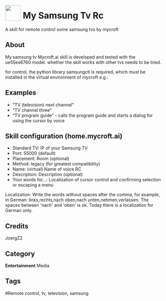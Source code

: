 # <img src="https://raw.githack.com/FortAwesome/Font-Awesome/master/svgs/solid/robot.svg" card_color="#22A7F0" width="50" height="50" style="vertical-align:bottom"/> My Samsung Tv Rc
A skill for remote control some samsung tvs by mycroft

## About
My samsung tv Mycroft.ai skill is developed and tested with the ue55es6760 model. whether the skill works with other tvs needs to be tried.

for control, the python library samsungctl is required, which must be installed in the virtual environment of mycroft e.g.:

## Examples
* "TV (television) next channel"
* "TV channel three"
* "TV program guide" - calls the program guide and starts a dialog for using the cursor by voice

## Skill configuration (home.mycroft.ai)
* Standard TV: IP of your Samsung TV
* Port: 55000 (default)
* Placement: Room  (optional)
* Method: legacy (for greatest compatibility)
* Name: (virtual) Name of voice RC
* Description: Description (optional)
* Your words for...: Localization of cursor control and confirming selection or escaping a menu

Localization: Write the words without spaces after the comma, for example, in German: links,rechts,nach oben,nach unten,nehmen,verlassen. The spaces between 'nach' and 'oben' is ok. Today there is a localization for German only.

## Credits
JoergZ2

## Category
**Entertainment**
Media

## Tags
#Remote control, tv, television, samsung
